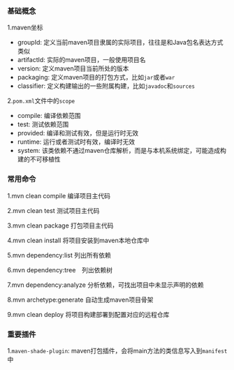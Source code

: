 ### 基础概念
1.maven坐标
  - groupId: 定义当前maven项目隶属的实际项目，往往是和Java包名表达方式类似
  - artifactId: 实际的maven项目，一般使用项目名
  - version: 定义maven项目当前所处的版本
  - packaging: 定义maven项目的打包方式，比如`jar`或者`war`
  - classifier: 定义构建输出的一些附属构建，比如`javadoc`和`sources`

2.`pom.xml`文件中的`scope`
  - compile: 编译依赖范围
  - test: 测试依赖范围
  - provided: 编译和测试有效，但是运行时无效
  - runtime: 运行或者测试时有效，编译时无效
  - system: 该类依赖不通过maven仓库解析，而是与本机系统绑定，可能造成构建的不可移植性

### 常用命令
1.mvn clean compile 编译项目主代码

2.mvn clean test 测试项目主代码

3.mvn clean package 打包项目主代码

4.mvn clean install 将项目安装到maven本地仓库中

5.mvn dependency:list 列出所有依赖

6.mvn dependency:tree　列出依赖树

7.mvn dependency:analyze 分析依赖，可找出项目中未显示声明的依赖

8.mvn archetype:generate 自动生成maven项目骨架

9.mvn clean deploy 将项目构建部署到配置对应的远程仓库


### 重要插件
1.`maven-shade-plugin`: maven打包插件，会将main方法的类信息写入到`manifest`中